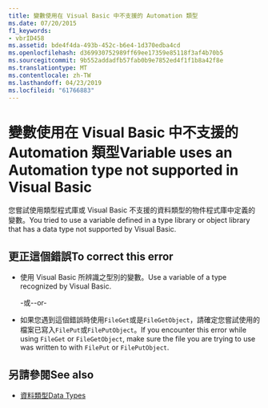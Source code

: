 ```yaml
---
title: 變數使用在 Visual Basic 中不支援的 Automation 類型
ms.date: 07/20/2015
f1_keywords:
- vbrID458
ms.assetid: bde4f4da-493b-452c-b6e4-1d370edba4cd
ms.openlocfilehash: d369930752989ff69ee17359e85118f3af4b70b5
ms.sourcegitcommit: 9b552addadfb57fab0b9e7852ed4f1f1b8a42f8e
ms.translationtype: MT
ms.contentlocale: zh-TW
ms.lasthandoff: 04/23/2019
ms.locfileid: "61766883"
---
```

# <a name="variable-uses-an-automation-type-not-supported-in-visual-basic"></a><span data-ttu-id="ef542-102">變數使用在 Visual Basic 中不支援的 Automation 類型</span><span class="sxs-lookup"><span data-stu-id="ef542-102">Variable uses an Automation type not supported in Visual Basic</span></span>

<span data-ttu-id="ef542-103">您嘗試使用類型程式庫或 Visual Basic 不支援的資料類型的物件程式庫中定義的變數。</span><span class="sxs-lookup"><span data-stu-id="ef542-103">You tried to use a variable defined in a type library or object library that has a data type not supported by Visual Basic.</span></span>

## <a name="to-correct-this-error"></a><span data-ttu-id="ef542-104">更正這個錯誤</span><span class="sxs-lookup"><span data-stu-id="ef542-104">To correct this error</span></span>

- <span data-ttu-id="ef542-105">使用 Visual Basic 所辨識之型別的變數。</span><span class="sxs-lookup"><span data-stu-id="ef542-105">Use a variable of a type recognized by Visual Basic.</span></span>

     <span data-ttu-id="ef542-106">-或-</span><span class="sxs-lookup"><span data-stu-id="ef542-106">-or-</span></span>

- <span data-ttu-id="ef542-107">如果您遇到這個錯誤時使用`FileGet`或是`FileGetObject`，請確定您嘗試使用的檔案已寫入`FilePut`或`FilePutObject`。</span><span class="sxs-lookup"><span data-stu-id="ef542-107">If you encounter this error while using `FileGet` or `FileGetObject`, make sure the file you are trying to use was written to with `FilePut` or `FilePutObject`.</span></span>

## <a name="see-also"></a><span data-ttu-id="ef542-108">另請參閱</span><span class="sxs-lookup"><span data-stu-id="ef542-108">See also</span></span>

- [<span data-ttu-id="ef542-109">資料類型</span><span class="sxs-lookup"><span data-stu-id="ef542-109">Data Types</span></span>](../../../visual-basic/language-reference/data-types/index.md)
